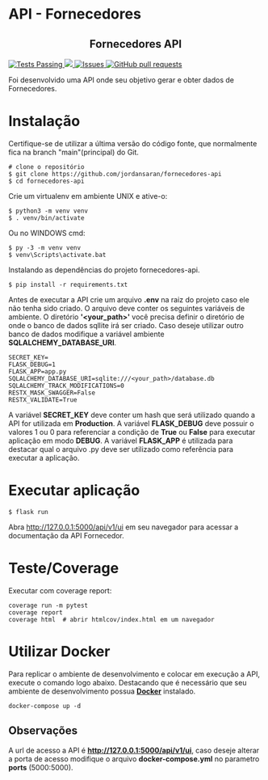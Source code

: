 # API - Fornecedores

<p align="center">
    <h2 align="center">Fornecedores API</h2>
    <a href="https://github.com/jordansaran/fornecedores-api/actions">
      <img alt="Tests Passing" src="https://github.com/jordansaran/fornecedores-api/workflows/Test/badge.svg" />
    </a>
    <a href="https://codecov.io/gh/jordansaran/fornecedores-api">
      <img src="https://codecov.io/gh/jordansaran/fornecedores-api/branch/main/graph/badge.svg" />
    </a>
    <a href="https://github.com/jordansaran/fornecedores-api/issues">
      <img alt="Issues" src="https://img.shields.io/github/issues/jordansaran/fornecedores-api?color=0088ff" />
    </a>
    <a href="https://github.com/jordansaran/fornecedores-api/pulls">
      <img alt="GitHub pull requests" src="https://img.shields.io/github/issues-pr/jordansaran/fornecedores-api?color=0088ff" />
    </a>
</p>

Foi desenvolvido uma API onde seu objetivo gerar e obter dados de Fornecedores. 
# Instalação
Certifique-se de utilizar a última versão do código fonte, que normalmente fica na branch "main"(principal) do Git.
````shell
# clone o repositório
$ git clone https://github.com/jordansaran/fornecedores-api
$ cd fornecedores-api
````
Crie um virtualenv em ambiente UNIX e ative-o:
````shell
$ python3 -m venv venv
$ . venv/bin/activate
````
Ou no WINDOWS cmd:
````shell
$ py -3 -m venv venv
$ venv\Scripts\activate.bat
````
Instalando as dependências do projeto fornecedores-api.
````shell
$ pip install -r requirements.txt
````
Antes de executar a API crie um arquivo **.env** na raiz do projeto caso ele não tenha sido criado.
O arquivo deve conter os seguintes variáveis de ambiente. O diretório **'<your_path>'** você precisa definir o diretório
 de onde o banco de dados sqllite irá ser criado. Caso deseje utilizar outro banco de dados modifique a variável ambiente
**SQLALCHEMY_DATABASE_URI**.
````dotenv
SECRET_KEY=
FLASK_DEBUG=1
FLASK_APP=app.py
SQLALCHEMY_DATABASE_URI=sqlite:///<your_path>/database.db
SQLALCHEMY_TRACK_MODIFICATIONS=0
RESTX_MASK_SWAGGER=False
RESTX_VALIDATE=True
````
A variável **SECRET_KEY** deve conter um hash que será utilizado quando a API for utilizada em **Production**.
A variável **FLASK_DEBUG** deve possuir o valores 1 ou 0 para referenciar a condição de **True** ou **False** para
executar aplicação em modo **DEBUG**.
A variável **FLASK_APP** é utilizada para destacar qual o arquivo .py deve ser utilizado como referência para executar
a aplicação.
# Executar aplicação
````shell
$ flask run
````
Abra http://127.0.0.1:5000/api/v1/ui em seu navegador para acessar a documentação da API Fornecedor.
# Teste/Coverage
Executar com coverage report:
````shell
coverage run -m pytest
coverage report
coverage html  # abrir htmlcov/index.html em um navegador
````
# Utilizar Docker
Para replicar o ambiente de desenvolvimento e colocar em execução a API, execute o comando logo abaixo. 
Destacando que é necessário que seu ambiente de desenvolvimento possua [**Docker**](https://www.docker.com/products/docker-desktop/) instalado.
```shell
docker-compose up -d
```
## Observações
A url de acesso a API é **http://127.0.0.1:5000/api/v1/ui**, caso deseje alterar a porta de acesso modifique
o arquivo **docker-compose.yml** no parametro **ports** (5000:5000).